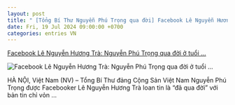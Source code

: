```yaml
---
layout: post
title: " [Tổng Bí Thư Nguyễn Phú Trọng qua đời] Facebook Lê Nguyễn Hương Trà: Nguyễn Phú Trọng qua đời ở tuổi ..."
date: Fri, 19 Jul 2024 09:00:00 +0700
categories: entries VN
---
```

[Facebook Lê Nguyễn Hương Trà: Nguyễn Phú Trọng qua đời ở tuổi ...](https://www.nguoi-viet.com/viet-nam/facebook-le-nguyen-huong-tra-nguyen-phu-trong-qua-doi-o-tuoi-80/)

![Facebook Lê Nguyễn Hương Trà: Nguyễn Phú Trọng qua đời ở tuổi ...](https://www.nguoi-viet.com/wp-content/uploads/2024/07/Nguyen_Phu_Trong_HN2023-e1721378243875.jpg)

HÀ NỘI, Việt Nam (NV) – Tổng Bí Thư đảng Cộng Sản Việt Nam Nguyễn Phú Trọng được Facebooker Lê Nguyễn Hương Trà loan tin là “đã qua đời” với bản tin chỉ vỏn ...

